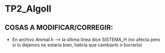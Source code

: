 # TP2_AlgoII

## COSAS A MODIFICAR/CORREGIR:

* En archivo Animal.h --> la última línea dice SISTEMA_H (no afecta pero si lo dejamos no estaría bien, habría que cambiarlo o borrarlo)
